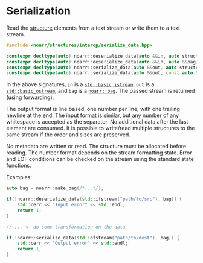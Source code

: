 # Serialization

Read the [structure](../Glossary.md#structure) elements from a text stream or write them to a text stream.

```hpp
#include <noarr/structures/interop/serialize_data.hpp>

constexpr decltype(auto) noarr::deserialize_data(auto &&in, auto structure, void *data);
constexpr decltype(auto) noarr::deserialize_data(auto &&in, auto &&bag);
constexpr decltype(auto) noarr::serialize_data(auto &&out, auto structure, const void *data);
constexpr decltype(auto) noarr::serialize_data(auto &&out, const auto &bag);
```

In the above signatures, `in` is a [`std::basic_istream`](https://en.cppreference.com/w/cpp/io/basic_istream),
`out` is a [`std::basic_ostream`](https://en.cppreference.com/w/cpp/io/basic_ostream),
and `bag` is a [`noarr::bag`](../BasicUsage.md#bag). The passed stream is returned (using forwarding).

The output format is line based, one number per line, with one trailing newline at the end.
The input format is similar, but any number of any whitespace is accepted as the separator.
No additional data after the last element are consumed.
It is possible to write/read multiple structures to the same stream if the order and sizes are preserved.

No metadata are written or read. The structure must be allocated before reading.
The number format depends on the stream formatting state.
Error and EOF conditions can be checked on the stream using the standard state functions.

Examples:

```cpp
auto bag = noarr::make_bag(/*...*/);

if(!noarr::deserialize_data(std::ifstream("path/to/src"), bag)) {
	std::cerr << "Input error" << std::endl;
	return 1;
}

// ... <- do some transformation on the data

if(!noarr::serialize_data(std::ofstream("path/to/dest"), bag)) {
	std::cerr << "Output error" << std::endl;
	return 1;
}
```
